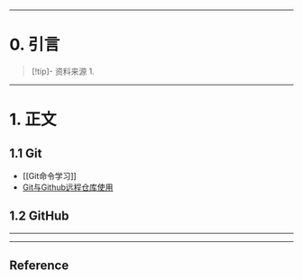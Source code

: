 ```table-of-contents
```
---
# 0. 引言
> [!tip]- 资料来源
> 1. 

----
# 1. 正文
## 1.1 Git 
- [[Git命令学习]]
- [Git与Github远程仓库使用](https://mp.weixin.qq.com/s/u7gn79bhXeAM3F0rXBTlpQ)

## 1.2 GitHub 



---
---
## Reference 



